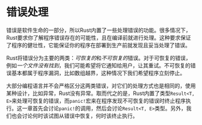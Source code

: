 # 错误处理

错误是软件生命的一部分，所以Rust内置了一些处理错误的功能。很多情况下，Rust要求你了解程序错误存在的可能性，且在编译前就进行处理。这种要求保证了程序的健壮性，它能保证你的程序在部署到生产前就发现且妥当处理了错误。

Rust将错误分为主要的两类：*可恢复的*和*不可恢复的*错误。对于可恢复的错误，例如*一个文件没有找到*，我们可能希望将它通知给用户，让其重试。不可恢复的错误基本都属于程序漏洞，比如数组越界，这种情况下我们希望程序立刻停止。

大部分编程语言并不会严格区分这两类错误，对它们的处理方式也是相同的，使用某种设计，比如异常，Rust没有异常。取而代之的是，Rust内置了类型`Result<T, E>`来处理可恢复的错误，而`panic!`宏来在程序发现不可恢复的错误时终止程序执行。这一章首先会讨论`panic!`的调用，然后会讨论`Result<T, E>`类型。另外，我们也会讨论何时该试图从错误中恢复，何时该终止执行。
